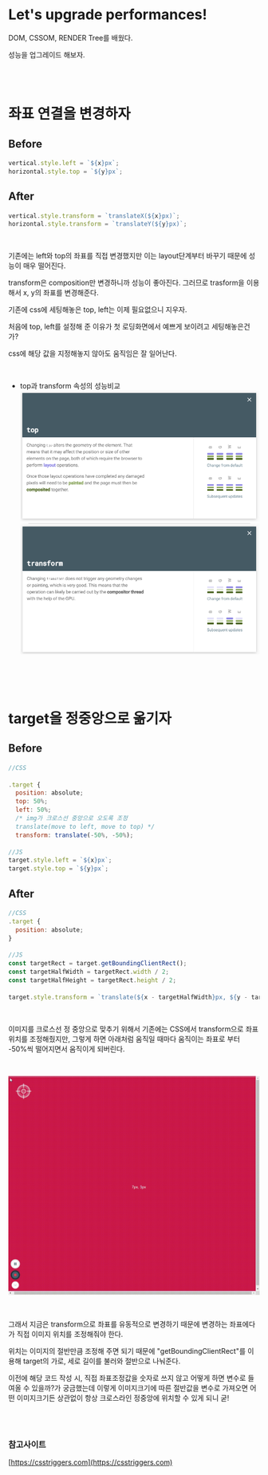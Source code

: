 # Let's upgrade performances!

DOM, CSSOM, RENDER Tree를 배웠다.

성능을 업그레이드 해보자.

<br/>
<br/>

# 좌표 연결을 변경하자

## Before

```jsx
vertical.style.left = `${x}px`;
horizontal.style.top = `${y}px`;
```

## After

```jsx
vertical.style.transform = `translateX(${x}px)`;
horizontal.style.transform = `translateY(${y}px)`;
```

<br/>

기존에는 left와 top의 좌표를 직접 변경했지만 이는 layout단계부터 바꾸기 때문에 성능이 매우 떨어진다.

transform은 composition만 변경하니까 성능이 좋아진다. 그러므로 trasform을 이용해서 x, y의 좌표를 변경해준다.

기존에 css에 세팅해놓은 top, left는 이제 필요없으니 지우자.

처음에 top, left를 설정해 준 이유가 첫 로딩화면에서 예쁘게 보이려고 세팅해놓은건가?

css에 해당 값을 지정해놓지 않아도 움직임은 잘 일어난다.

<br/>

* top과 transform 속성의 성능비교
![top](img/top.PNG)
![transform](img/transform.PNG)




<br/>
<br/>
<br/>

# target을 정중앙으로 옮기자

## Before

```jsx
//CSS

.target {
  position: absolute;
  top: 50%;
  left: 50%;
  /* img가 크로스선 중앙으로 오도록 조정
  translate(move to left, move to top) */
  transform: translate(-50%, -50%);

//JS
target.style.left = `${x}px`;
target.style.top = `${y}px`;
```

## After

```jsx
//CSS
.target {
  position: absolute;
}

//JS
const targetRect = target.getBoundingClientRect();
const targetHalfWidth = targetRect.width / 2;
const targetHalfHeight = targetRect.height / 2;

target.style.transform = `translate(${x - targetHalfWidth}px, ${y - targetHalfHeight}px)`;
```

<br/>

이미지를 크로스선 정 중앙으로 맞추기 위해서 기존에는 CSS에서 transform으로 좌표위치를 조정해줬지만, 그렇게 하면 아래처럼 움직일 때마다 움직이는 좌표로 부터 -50%씩 떨어지면서 움직이게 되버린다. 

<br/>

![target_modify](img/target_modify.gif)

<br/>

그래서 지금은 transform으로 좌표를 유동적으로 변경하기 때문에 변경하는 좌표에다가 직접 이미지 위치를 조정해줘야 한다.

위치는 이미지의 절반만큼 조정해 주면 되기 때문에  "getBoundingClientRect"를 이용해 target의 가로, 세로 길이를 불러와 절반으로 나눠준다.

이전에 해당 코드 작성 시, 직접 좌표조정값을 숫자로 쓰지 않고 어떻게 하면 변수로 들여올 수 있을까?가 궁금했는데 이렇게 이미지크기에 따른 절반값을 변수로 가져오면 어떤 이미지크기든 상관없이 항상 크로스라인 정중앙에 위치할 수 있게 되니 굳!


<br/>
<br/>

### 참고사이트

[https://csstriggers.com](https://csstriggers.com)

<br/>
